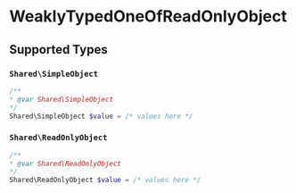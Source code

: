 # WeaklyTypedOneOfReadOnlyObject


## Supported Types

### `Shared\SimpleObject`

```php
/**
* @var Shared\SimpleObject
*/
Shared\SimpleObject $value = /* values here */
```

### `Shared\ReadOnlyObject`

```php
/**
* @var Shared\ReadOnlyObject
*/
Shared\ReadOnlyObject $value = /* values here */
```

